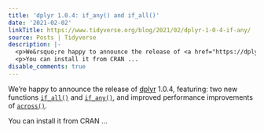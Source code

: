 ```yaml
---
title: 'dplyr 1.0.4: if_any() and if_all()'
date: '2021-02-02'
linkTitle: https://www.tidyverse.org/blog/2021/02/dplyr-1-0-4-if-any/
source: Posts | Tidyverse
description: |-
  <p>We&rsquo;re happy to announce the release of <a href="https://dplyr.tidyverse.org" target="_blank" rel="noopener">dplyr</a> 1.0.4, featuring: two new functions <a href="https://dplyr.tidyverse.org/reference/across.html" target="_blank" rel="noopener"><code>if_all()</code></a> and <a href="https://dplyr.tidyverse.org/reference/across.html" target="_blank" rel="noopener"><code>if_any()</code></a>, and improved performance improvements of <a href="https://dplyr.tidyverse.org/reference/across.html" target="_blank" rel="noopener"><code>across()</code></a>.</p>
  <p>You can install it from CRAN ...
disable_comments: true
---
```

<p>We&rsquo;re happy to announce the release of <a href="https://dplyr.tidyverse.org" target="_blank" rel="noopener">dplyr</a> 1.0.4, featuring: two new functions <a href="https://dplyr.tidyverse.org/reference/across.html" target="_blank" rel="noopener"><code>if_all()</code></a> and <a href="https://dplyr.tidyverse.org/reference/across.html" target="_blank" rel="noopener"><code>if_any()</code></a>, and improved performance improvements of <a href="https://dplyr.tidyverse.org/reference/across.html" target="_blank" rel="noopener"><code>across()</code></a>.</p>
<p>You can install it from CRAN ...